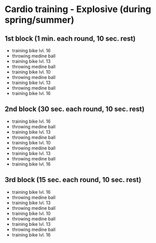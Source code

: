 # Cardio training - Explosive (during spring/summer)
## 1st block (1 min. each round, 10 sec. rest)
* training bike lvl. 16
* throwing medine ball
* training bike lvl. 13
* throwing medine ball
* training bike lvl. 10
* throwing medine ball
* training bike lvl. 13
* throwing medine ball
* training bike lvl. 16

## 2nd block (30 sec. each round, 10 sec. rest)
* training bike lvl. 16
* throwing medine ball
* training bike lvl. 13
* throwing medine ball
* training bike lvl. 10
* throwing medine ball
* training bike lvl. 13
* throwing medine ball
* training bike lvl. 16

## 3rd block (15 sec. each round, 10 sec. rest)
* training bike lvl. 16
* throwing medine ball
* training bike lvl. 13
* throwing medine ball
* training bike lvl. 10
* throwing medine ball
* training bike lvl. 13
* throwing medine ball
* training bike lvl. 16
